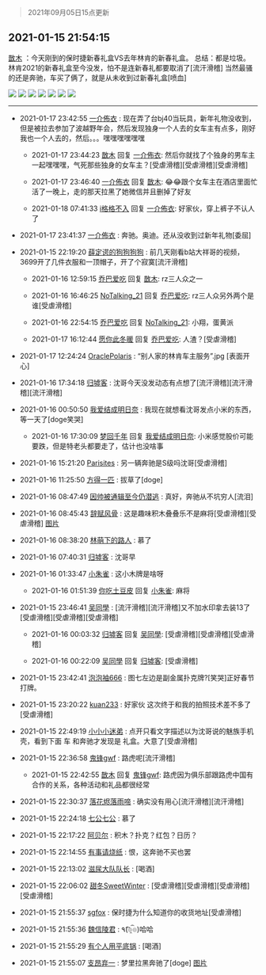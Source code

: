 > 2021年09月05日15点更新
<link rel="stylesheet" href="https://cdn.jsdelivr.net/gh/taotie6/sampleJSON@main/css/photo_show.css">


 ## 2021-01-15 21:54:15 

 [㪚木](https://www.coolapk.com/feed/24231033?shareKey=ZDVmNDFhOTljYjNmNjEzMTc3YjA~) ：今天刚到的保时捷新春礼盒VS去年林肯的新春礼盒。
总结：都是垃圾。
林肯2021的新春礼盒至今没发，怕不是连新春礼都要取消了[流汗滑稽]
当然最骚的还是奔驰，车买了俩了，就是从未收到过新春礼盒[喷血] 

<div class="album">
<img class="img-item" src="http://image.coolapk.com/feed/2021/0115/21/1081091_3dbd2b57_8850_7687@1080x863.jpeg" />
<img class="img-item" src="http://image.coolapk.com/feed/2021/0115/21/1081091_a5e24ae7_8850_7689@3325x2494.jpeg" />
<img class="img-item" src="http://image.coolapk.com/feed/2021/0115/21/1081091_33ba7ccd_8850_7691@2327x3102.jpeg" />
<img class="img-item" src="http://image.coolapk.com/feed/2021/0115/21/1081091_318414e0_8850_7693@2494x3325.jpeg" />
<img class="img-item" src="http://image.coolapk.com/feed/2021/0115/21/1081091_c55fb62f_8850_7694@2350x1763.jpeg" />
<img class="img-item" src="http://image.coolapk.com/feed/2021/0115/21/1081091_a5158374_8850_7696@3325x2494.jpeg" />
<img class="img-item" src="http://image.coolapk.com/feed/2021/0115/21/1081091_4d48f211_8850_7698@2350x1763.jpeg" />
</div>

 ------- 

- 2021-01-17 23:42:55 [一介佈衣](uid=796568) : 现在弄了台bj40当玩具，新年礼物没收到，但是被拉去参加了波越野年会，然后发现独身一个人去的女车主有点多，刚好我也一个人去的，然后。。。嘿嘿嘿嘿嘿嘿 

    - 2021-01-17 23:44:23 [㪚木](uid=1081091) 回复 [一介佈衣](uid=796568): 然后你就找了个独身的男车主一起嘿嘿嘿，气死那些独身的女车主？[受虐滑稽][受虐滑稽][受虐滑稽] 

    - 2021-01-17 23:46:40 [一介佈衣](uid=796568) 回复 [㪚木](uid=1081091): 😂😂跟个女车主在酒店里面忙活了一晚上，走的那天拉黑了她微信并且删掉了好友 

    - 2021-01-18 07:41:33 [i格格不入](uid=779420) 回复 [一介佈衣](uid=796568): 好家伙，穿上裤子不认人了 

- 2021-01-17 23:41:37 [一介佈衣](uid=796568) : 奔驰。奥迪。还从没收到过新年礼物[委屈] 

- 2021-01-15 22:19:20 [薛定谔的狗狗狗狗](uid=2327954) : 前几天刚看b站大祥哥的视频，3699开了几件衣服和一顶帽子，开了个寂寞[流汗滑稽] 

    - 2021-01-16 12:59:15 [乔巴爱吃](uid=927862) 回复 [㪚木](uid=1081091): rz三人众之一 

    - 2021-01-16 16:46:25 [NoTalking_21](uid=1609767) 回复 [乔巴爱吃](uid=927862): rz三人众另外两个是谁[受虐滑稽] 

    - 2021-01-16 22:54:15 [乔巴爱吃](uid=927862) 回复 [NoTalking_21](uid=1609767): 小翔，蛋黄派 

    - 2021-01-17 16:12:44 [愿你此冬暖](uid=2072482) 回复 [乔巴爱吃](uid=927862): 人渣？[受虐滑稽] 

- 2021-01-17 12:24:24 [OraclePolaris](uid=1370136) : “别人家的林肯车主服务”.jpg
[表面开心] 

- 2021-01-16 17:34:18 [归墟客](uid=3287587) : 沈哥今天没发动态有点想了[流汗滑稽][流汗滑稽][流汗滑稽] 

- 2021-01-16 00:50:50 [我爱结成明日奈](uid=1772977) : 我现在就想看沈哥发点小米的东西，等一天了[doge笑哭] 

    - 2021-01-16 17:30:09 [梦回千年](uid=835770) 回复 [我爱结成明日奈](uid=1772977): 小米感觉股价可能要跌，但是特老头都要走了，估计也没啥事 

- 2021-01-16 15:21:20 [Parisites](uid=2440840) : 另一辆奔驰是S级吗沈哥[受虐滑稽] 

- 2021-01-16 11:25:50 [方得一匹](uid=1818310) : 拔草了[doge] 

- 2021-01-16 08:47:49 [因帅被通辑至今仍潜逃](uid=832365) : 真好，奔驰从不坑穷人[流泪] 

- 2021-01-16 08:45:43 [辞赋风骨](uid=875865) : 这是趣味积木叠叠乐不是麻将[受虐滑稽][受虐滑稽] [图片](http://image.coolapk.com/feed/2021/0114/12/875865_28a2d485_9948_678@300x300.gif)

- 2021-01-16 08:38:20 [林萌下的路人](uid=900430) : 慕了 

- 2021-01-16 07:40:31 [归墟客](uid=3287587) : 沈哥早 

- 2021-01-16 01:33:47 [小朱雀](uid=2221687) : 这小木牌是啥呀 

    - 2021-01-16 01:51:39 [你吃土豆皮](uid=1812374) 回复 [小朱雀](uid=2221687): 麻将 

- 2021-01-15 23:46:41 [吴同學](uid=1320218) : [流汗滑稽][流汗滑稽]又不加水印拿去装13了[受虐滑稽][受虐滑稽][受虐滑稽] 

    - 2021-01-16 00:03:32 [归墟客](uid=3287587) 回复 [吴同學](uid=1320218): [受虐滑稽][受虐滑稽][受虐滑稽] 

    - 2021-01-16 00:22:09 [吴同學](uid=1320218) 回复 [归墟客](uid=3287587): [受虐滑稽] 

- 2021-01-15 23:42:41 [泡泡袖666](uid=2844894) : 图七左边是副金属扑克牌?[笑哭]正好春节打牌。 

- 2021-01-15 23:20:22 [kuan233](uid=867999) : 好家伙 这次终于和我的拍照技术差不多了[受虐滑稽] 

- 2021-01-15 22:49:19 [小小小迷弟](uid=1846299) : 点开只看文字描述以为沈哥说的魅族手机壳，看到下面 车 和奔驰才发现是 礼盒。大意了[受虐滑稽] 

- 2021-01-15 22:36:58 [鬼锋gwf](uid=1973039) : 路虎呢[流汗滑稽] 

    - 2021-01-15 22:42:55 [㪚木](uid=1081091) 回复 [鬼锋gwf](uid=1973039): 路虎因为俱乐部跟路虎中国有合作的关系，各种活动和礼品都很经常 

- 2021-01-15 22:30:37 [落花烬落雨啼](uid=1966083) : 确实没有用心[流汗滑稽][流汗滑稽] 

- 2021-01-15 22:24:18 [七公七公](uid=1763604) : 慕了 

- 2021-01-15 22:17:22 [阿贝尔](uid=717920) : 积木？扑克？红包？日历？ 

- 2021-01-15 22:14:55 [有事请烧纸](uid=1802946) : 恨，这奔驰不买也罢 

- 2021-01-15 22:13:02 [滋尿大队队长](uid=2973200) : [喝酒] 

- 2021-01-15 22:06:02 [甜冬SweetWinter](uid=1967207) : [受虐滑稽][受虐滑稽][受虐滑稽][受虐滑稽] 

- 2021-01-15 21:55:37 [sgfox](uid=445631) : 保时捷为什么知道你的收货地址[受虐滑稽] 

- 2021-01-15 21:55:36 [魏信陵君](uid=653995) : ٩(͡๏̯͡๏)哈哈 

- 2021-01-15 21:55:29 [有个人用平底锅](uid=1532298) : [喝酒] 

- 2021-01-15 21:55:07 [支昂弃一](uid=2297834) : 梦里拉黑奔驰了[doge] [图片](http://image.coolapk.com/feed/2021/0115/21/2297834_f4d15731_8906_6631@1080x850.jpeg)

